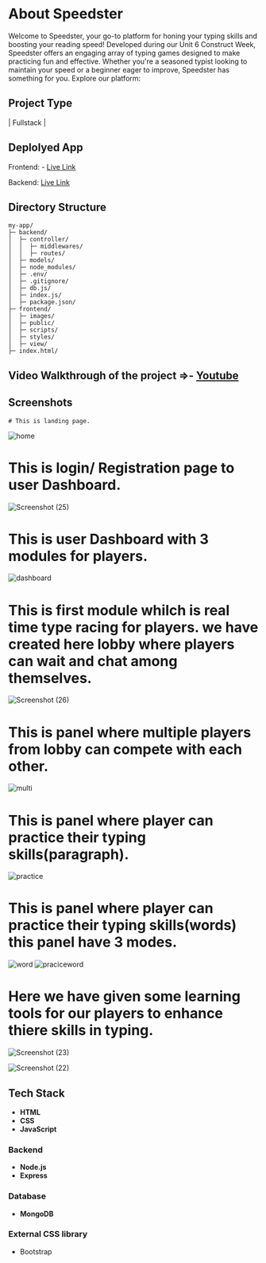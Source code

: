 # About Speedster

Welcome to Speedster, your go-to platform for honing your typing skills and boosting your reading speed! Developed during our Unit 6 Construct Week, Speedster offers an engaging array of typing games designed to make practicing fun and effective. Whether you're a seasoned typist looking to maintain your speed or a beginner eager to improve, Speedster has something for you.
Explore our platform:



## Project Type
| Fullstack |
## Deplolyed App
Frontend: - [Live Link](https://debug-artisan-2345.vercel.app/)

Backend:  [Live Link](https://type-racing-speedster.onrender.com/)

## Directory Structure
```
my-app/
├─ backend/
│  ├─ controller/
│  │  ├─ middlewares/
│  │  ├─ routes/
│  ├─ models/
│  ├─ node_modules/
│  ├─ .env/
│  ├─ .gitignore/
│  ├─ db.js/
│  ├─ index.js/
│  ├─ package.json/
├─ frontend/
│  ├─ images/
│  ├─ public/
│  ├─ scripts/
│  ├─ styles/
│  ├─ view/
├─ index.html/
```

## Video Walkthrough of the project =>- [Youtube](https://www.youtube.com/watch?v=V1s_9XjVdTI&feature=youtu.be)

  ## Screenshots
    # This is landing page.
  ![home](https://github.com/Vikas3126/debug-artisan-2345/assets/101090200/49594dc5-e039-43a7-b49a-f2fb176ee8a0)

   # This is login/ Registration page to user Dashboard.

![Screenshot (25)](https://github.com/Vikas3126/debug-artisan-2345/assets/131662969/6b4e423a-bf54-4452-a460-caa10663e0c9)

 # This is user Dashboard with 3 modules for players.
![dashboard](https://github.com/Vikas3126/debug-artisan-2345/assets/101090200/d0405483-8ead-41c2-a357-00ab7cc8de7c)


 # This is first module whilch is real time type racing for players. we have created here lobby where players can wait and chat among themselves.
![Screenshot (26)](https://github.com/Vikas3126/debug-artisan-2345/assets/131662969/02f141e2-99ff-4128-b643-6355d57d1e8e)

 # This is panel where multiple players from lobby can compete with each other.
![multi](https://github.com/Vikas3126/debug-artisan-2345/assets/101090200/f4452e97-7821-4fee-b3e4-1f63df79f485)

 # This is panel where player can practice their typing skills(paragraph).

![practice](https://github.com/Vikas3126/debug-artisan-2345/assets/101090200/b1453a8f-0746-4978-a7c5-dd2206acebe6)

 # This is panel where player can practice their typing skills(words) this panel have 3 modes.
![word](https://github.com/Vikas3126/debug-artisan-2345/assets/101090200/f6071348-bc31-40c0-bc31-5c06f1dc1e60)
![praciceword](https://github.com/Vikas3126/debug-artisan-2345/assets/101090200/502fc1b2-c8b7-4a2c-b52d-8c62bee12769)


 # Here we have given some learning tools for our players to enhance thiere skills in typing.
 ![Screenshot (23)](https://github.com/Vikas3126/debug-artisan-2345/assets/131662969/212907b6-8085-46ab-b0a2-2be30ef478d7)

![Screenshot (22)](https://github.com/Vikas3126/debug-artisan-2345/assets/131662969/b05dbb0c-54aa-4e7c-bfd8-2de2b42338e5)

## Tech Stack

- **HTML**
- **CSS**
- **JavaScript**

### Backend

- **Node.js**
- **Express**

### Database

- **MongoDB**

### External CSS library

- Bootstrap



